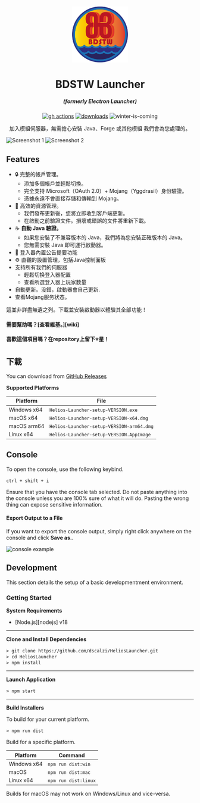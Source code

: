 <p align="center"><img src="./app/assets/images/SealCircle.png" width="150px" height="150px" alt="aventium softworks"></p>

<h1 align="center">BDSTW Launcher</h1>

<em><h5 align="center">(formerly Electron Launcher)</h5></em>

[<p align="center"><img src="https://img.shields.io/github/actions/workflow/status/dscalzi/HeliosLauncher/build.yml?branch=master&style=for-the-badge" alt="gh actions">](https://github.com/dscalzi/HeliosLauncher/actions) [<img src="https://img.shields.io/github/downloads/dscalzi/HeliosLauncher/total.svg?style=for-the-badge" alt="downloads">](https://github.com/dscalzi/HeliosLauncher/releases) <img src="https://forthebadge.com/images/badges/winter-is-coming.svg"  height="28px" alt="winter-is-coming"></p>

<p align="center">加入模組伺服器，無需擔心安裝 Java、Forge 或其他模組 我們會為您處理的。</p>

![Screenshot 1](https://i.imgur.com/6o7SmH6.png)
![Screenshot 2](https://i.imgur.com/x3B34n1.png)

## Features

* 🔒 完整的帳戶管理。
  * 添加多個帳戶並輕鬆切換。
  * 完全支持 Microsoft（OAuth 2.0）+ Mojang（Yggdrasil）身份驗證。
  * 憑據永遠不會直接存儲和傳輸到 Mojang。
* 📂 高效的資源管理。
  * 我們發布更新後，您將立即收到客戶端更新。
  * 在啟動之前驗證文件。損壞或錯誤的文件將重新下載。
* ☕ **自動 Java 驗證。**
  * 如果您安裝了不兼容版本的 Java，我們將為您安裝正確版本的 Java。
  * 您無需安裝 Java 即可運行啟動器。
* 📰 登入器內置公告提要功能
* ⚙️ 直觀的設置管理，包括Java控制面板
* 支持所有我們的伺服器
   * 輕鬆切换登入器配置
   * 查看所選登入器上玩家数量
* 自動更新。没錯，啟動器會自己更新.
* 查看Mojang服务状态。

這並非詳盡無遺之列。下載並安裝啟動器以體驗其全部功能！

#### 需要幫助嗎？[查看維基。][wiki]
#### 喜歡這個項目嗎？在repository上留下⭐星！
## 下載

You can download from [GitHub Releases](https://github.com/Stevebell-sp/BDSTWLauncher/releases)

**Supported Platforms**

| Platform | File |
| -------- | ---- |
| Windows x64 | `Helios-Launcher-setup-VERSION.exe` |
| macOS x64 | `Helios-Launcher-setup-VERSION-x64.dmg` |
| macOS arm64 | `Helios-Launcher-setup-VERSION-arm64.dmg` |
| Linux x64 | `Helios-Launcher-setup-VERSION.AppImage` |

## Console

To open the console, use the following keybind.

```console
ctrl + shift + i
```

Ensure that you have the console tab selected. Do not paste anything into the console unless you are 100% sure of what it will do. Pasting the wrong thing can expose sensitive information.

#### Export Output to a File

If you want to export the console output, simply right click anywhere on the console and click **Save as..**

![console example](https://i.imgur.com/T5e73jP.png)


## Development

This section details the setup of a basic developmentment environment.

### Getting Started

**System Requirements**

* [Node.js][nodejs] v18

---

**Clone and Install Dependencies**

```console
> git clone https://github.com/dscalzi/HeliosLauncher.git
> cd HeliosLauncher
> npm install
```

---

**Launch Application**

```console
> npm start
```

---

**Build Installers**

To build for your current platform.

```console
> npm run dist
```

Build for a specific platform.

| Platform    | Command              |
| ----------- | -------------------- |
| Windows x64 | `npm run dist:win`   |
| macOS       | `npm run dist:mac`   |
| Linux x64   | `npm run dist:linux` |

Builds for macOS may not work on Windows/Linux and vice-versa.